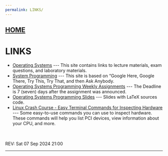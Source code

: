 ```yaml
---
permalink: LINKS/
---
```


## [HOME](../)

# LINKS

* [Operating Systems](https://os.vlsm.org/) ---
  This site contains links to lecture materials, exam questions, and laboratory materials.
* [System Programming](https://sp.vlsm.org/) ---
  This site is based on “Google Here, Google There, Try This, Try That, and then Ask Anybody.
* [Operating Systems Programming Weekly Assignments](https://demos.vlsm.org/) ---
  The Deadline is 7 (seven) days after the assignment was announced.
* [Operating Systems Programming Slides](https://docos.vlsm.org/) ---
  Slides with LaTeX sources code.
* [Linux Crash Course - Easy Terminal Commands for Inspecting Hardware](https://youtu.be/oGyJr-iUwt8?si=59V2boc0XfmlFekg) ---
Some easy-to-use commands you can use to inspect hardware. 
These commands will help you list PCI devices, view information about your CPU, and more.
<br>
<br>
REV: Sat 07 Sep 2024 21:00
<hr>
